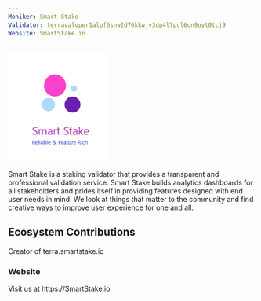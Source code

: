 ```yaml
---
Moniker: Smart Stake
Validator: terravaloper1alpf6snw2d76kkwjv3dp4l7pcl6cn9uyt0tcj9
Website: SmartStake.io
---
```


<img src="https://github.com/SmartStake/info/blob/master/logo/smartstake.png" width="200px"></img>

Smart Stake is a staking validator that provides a transparent and professional validation service. Smart Stake builds analytics dashboards for all stakeholders and prides itself in providing features designed with end user needs in mind. We look at things that matter to the community and find creative ways to improve user experience for one and all. 


## Ecosystem Contributions

Creator of terra.smartstake.io


### Website

Visit us at https://SmartStake.io
